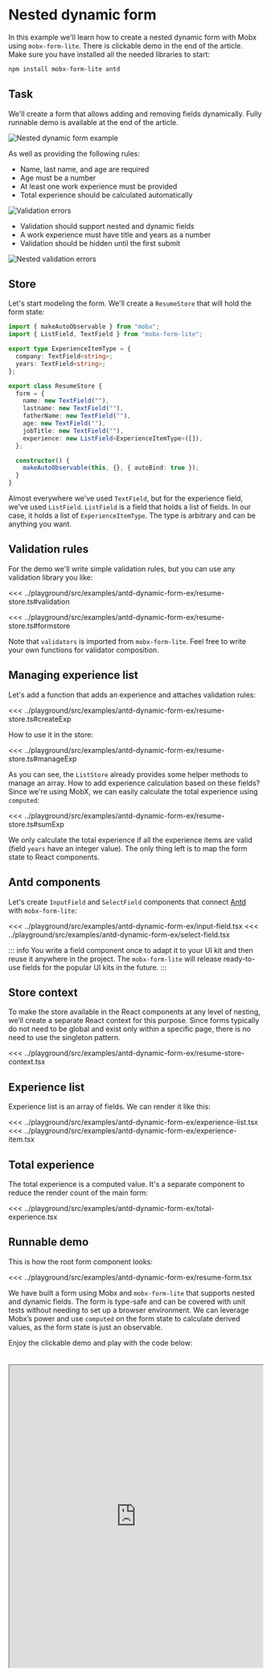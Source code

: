 # Nested dynamic form

In this example we'll learn how to create a nested dynamic form with Mobx using `mobx-form-lite`. There is clickable demo in the end of the article. Make sure you have installed all the needed libraries to start:

```bash
npm install mobx-form-lite antd
```

## Task

We'll create a form that allows adding and removing fields dynamically. Fully runnable demo is available at the end of the article.

![Nested dynamic form example](img/nested-dynamic-form/1.png)

As well as providing the following rules:

- Name, last name, and age are required
- Age must be a number
- At least one work experience must be provided
- Total experience should be calculated automatically

![Validation errors](img/nested-dynamic-form/2.png)

- Validation should support nested and dynamic fields
- A work experience must have title and years as a number
- Validation should be hidden until the first submit

![Nested validation errors](img/nested-dynamic-form/3.png)

## Store

Let's start modeling the form. We'll create a `ResumeStore` that will hold the form state:

```typescript
import { makeAutoObservable } from "mobx";
import { ListField, TextField } from "mobx-form-lite";

export type ExperienceItemType = {
  company: TextField<string>;
  years: TextField<string>;
};

export class ResumeStore {
  form = {
    name: new TextField(""),
    lastname: new TextField(""),
    fatherName: new TextField(""),
    age: new TextField(""),
    jobTitle: new TextField(""),
    experience: new ListField<ExperienceItemType>([]),
  };

  constructor() {
    makeAutoObservable(this, {}, { autoBind: true });
  }
}
```

Almost everywhere we've used `TextField`, but for the experience field, we've used `ListField`. `ListField` is a field that holds a list of fields. In our case, it holds a list of `ExperienceItemType`. The type is arbitrary and can be anything you want.

## Validation rules

For the demo we'll write simple validation rules, but you can use any validation library you like:

<<< ../playground/src/examples/antd-dynamic-form-ex/resume-store.ts#validation

<<< ../playground/src/examples/antd-dynamic-form-ex/resume-store.ts#formstore

Note that `validators` is imported from `mobx-form-lite`. Feel free to write your own functions for validator composition.

## Managing experience list

Let's add a function that adds an experience and attaches validation rules:

<<< ../playground/src/examples/antd-dynamic-form-ex/resume-store.ts#createExp

How to use it in the store:

<<< ../playground/src/examples/antd-dynamic-form-ex/resume-store.ts#manageExp

As you can see, the `ListStore` already provides some helper methods to manage an array. How to add experience calculation based on these fields? Since we're using MobX, we can easily calculate the total experience using `computed`:

<<< ../playground/src/examples/antd-dynamic-form-ex/resume-store.ts#sumExp

We only calculate the total experience if all the experience items are valid (field `years` have an integer value). The only thing left is to map the form state to React components.

## Antd components

Let's create `InputField` and `SelectField` components that connect [Antd](https://ant.design/) with `mobx-form-lite`:

<<< ../playground/src/examples/antd-dynamic-form-ex/input-field.tsx
<<< ../playground/src/examples/antd-dynamic-form-ex/select-field.tsx

::: info
You write a field component once to adapt it to your UI kit and then reuse it anywhere in the project. The `mobx-form-lite` will release ready-to-use fields for the popular UI kits in the future.
:::

## Store context

To make the store available in the React components at any level of nesting, we’ll create a separate React context for this purpose. Since forms typically do not need to be global and exist only within a specific page, there is no need to use the singleton pattern.

<<< ../playground/src/examples/antd-dynamic-form-ex/resume-store-context.tsx

## Experience list

Experience list is an array of fields. We can render it like this:

<<< ../playground/src/examples/antd-dynamic-form-ex/experience-list.tsx
<<< ../playground/src/examples/antd-dynamic-form-ex/experience-item.tsx

## Total experience

The total experience is a computed value. It's a separate component to reduce the render count of the main form:

<<< ../playground/src/examples/antd-dynamic-form-ex/total-experience.tsx

## Runnable demo

This is how the root form component looks:

<<< ../playground/src/examples/antd-dynamic-form-ex/resume-form.tsx

We have built a form using Mobx and `mobx-form-lite` that supports nested and dynamic fields. The form is type-safe and can be covered with unit tests without needing to set up a browser environment. We can leverage Mobx’s power and use `computed` on the form state to calculate derived values, as the form state is just an observable.

Enjoy the clickable demo and play with the code below:

<iframe src="https://stackblitz.com/edit/vite-react-ts-4hbtc9?embed=1&view=preview" style="margin-top: 20px" width="100%" height="600px"></iframe>
